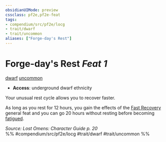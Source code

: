 ```yaml
---
obsidianUIMode: preview
cssclass: pf2e,pf2e-feat
tags:
- compendium/src/pf2e/locg
- trait/dwarf
- trait/uncommon
aliases: ["Forge-day's Rest"]
---
```

# Forge-day's Rest  *Feat 1*  
[dwarf](rules/traits/dwarf.md)  [uncommon](rules/traits/uncommon.md)  

- **Access**: underground dwarf ethnicity

Your unusual rest cycle allows you to recover faster.

As long as you rest for 12 hours, you gain the effects of the [Fast Recovery](compendium/feats/fast-recovery.md) general feat and you can go 20 hours without resting before becoming [fatigued](rules/conditions.md#Fatigued).

*Source: Lost Omens: Character Guide p. 20*  
%% #compendium/src/pf2e/locg #trait/dwarf #trait/uncommon %%